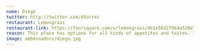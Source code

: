 ```yaml
---
name: Diego
twitter: http://twitter.com/dtorres
restaurant: Lemongrass
restaurant-link: https://foursquare.com/v/lemongrass/4b1e56d2f964a520e71824e3
reason: This place has options for all kinds of appetites and tastes. I may also geek out about Doctor Who or Photography
image: ambassadors/diego.jpg
---
```

